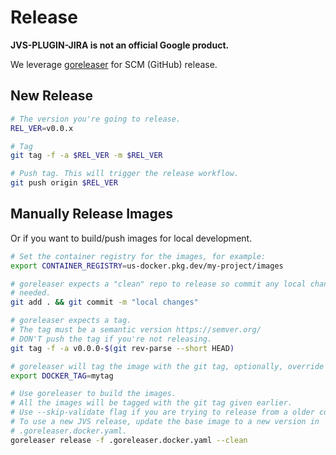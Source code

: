 # Release

**JVS-PLUGIN-JIRA is not an official Google product.**

We leverage [goreleaser](https://goreleaser.com/) for SCM (GitHub) release.


## New Release

```sh
# The version you're going to release.
REL_VER=v0.0.x

# Tag
git tag -f -a $REL_VER -m $REL_VER

# Push tag. This will trigger the release workflow.
git push origin $REL_VER
```

## Manually Release Images

Or if you want to build/push images for local development.

```sh
# Set the container registry for the images, for example:
export CONTAINER_REGISTRY=us-docker.pkg.dev/my-project/images

# goreleaser expects a "clean" repo to release so commit any local changes if
# needed.
git add . && git commit -m "local changes"

# goreleaser expects a tag.
# The tag must be a semantic version https://semver.org/
# DON'T push the tag if you're not releasing.
git tag -f -a v0.0.0-$(git rev-parse --short HEAD)

# goreleaser will tag the image with the git tag, optionally, override it by:
export DOCKER_TAG=mytag

# Use goreleaser to build the images.
# All the images will be tagged with the git tag given earlier.
# Use --skip-validate flag if you are trying to release from a older commit.
# To use a new JVS release, update the base image to a new version in 
# .goreleaser.docker.yaml.
goreleaser release -f .goreleaser.docker.yaml --clean
```
